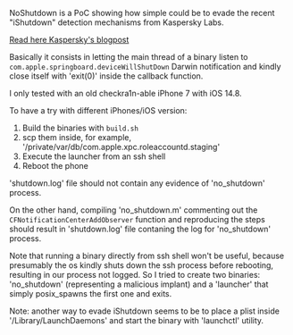 NoShutdown is a PoC showing how simple could be to evade the recent "iShutdown" detection mechanisms from Kaspersky Labs.

[Read here Kaspersky's blogpost](https://securelist.com/shutdown-log-lightweight-ios-malware-detection-method/111734/)

Basically it consists in letting the main thread of a binary listen to ```com.apple.springboard.deviceWillShutDown``` Darwin notification and kindly close itself with 'exit(0)' inside the callback function.

I only tested with an old checkra1n-able iPhone 7 with iOS 14.8.

To have a try with different iPhones/iOS version:

1. Build the binaries with ```build.sh```
2. scp them inside, for example, '/private/var/db/com.apple.xpc.roleaccountd.staging'
3. Execute the launcher from an ssh shell
4. Reboot the phone

'shutdown.log' file should not contain any evidence of 'no_shutdown' process.  

On the other hand, compiling 'no_shutdown.m' commenting out the ```CFNotificationCenterAddObserver``` function and reproducing the steps should result in 'shutdown.log' file contaning the log for 'no_shutdown' process.

Note that running a binary directly from ssh shell won't be useful, because presumably the os kindly shuts down the ssh process before rebooting, resulting in our process not logged.
So I tried to create two binaries: 'no_shutdown' (representing a malicious implant) and a 'launcher' that simply posix_spawns the first one and exits.


Note: another way to evade iShutdown seems to be to place a plist inside '/Library/LaunchDaemons' and start the binary with 'launchctl' utility.
